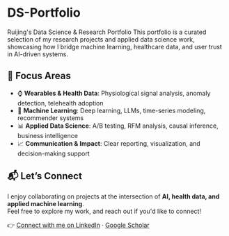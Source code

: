 # DS-Portfolio
Ruijing's Data Science & Research Portfolio
This portfolio is a curated selection of my research projects and applied data science work, showcasing how I bridge machine learning, healthcare data, and user trust in AI-driven systems.

## 📌 Focus Areas
- ⌚ **Wearables & Health Data**: Physiological signal analysis, anomaly detection, telehealth adoption  
- 🤖 **Machine Learning**: Deep learning, LLMs, time-series modeling, recommender systems  
- 📊 **Applied Data Science**: A/B testing, RFM analysis, causal inference, business intelligence  
- 📈 **Communication & Impact**: Clear reporting, visualization, and decision-making support  

## 📬 Let’s Connect
I enjoy collaborating on projects at the intersection of **AI, health data, and applied machine learning**.  
Feel free to explore my work, and reach out if you'd like to connect!  

👉 [Connect with me on LinkedIn](https://www.linkedin.com/in/ruijingw/) · [Google Scholar](https://scholar.google.com/citations?user=26WzQFgAAAAJ&hl=en)
